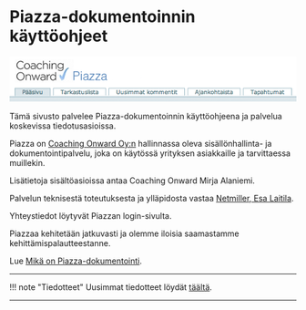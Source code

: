 # Piazza-dokumentoinnin käyttöohjeet

![image](kuvat/kuva-40.png)

Tämä sivusto palvelee Piazza-dokumentoinnin käyttöohjeena ja palvelua koskevissa tiedotusasioissa. 

Piazza on [Coaching Onward Oy:n](http://www.onward.fi) hallinnassa oleva sisällönhallinta- ja dokumentointipalvelu, joka on käytössä yrityksen asiakkaille ja tarvittaessa muillekin.

Lisätietoja sisältöasioissa antaa Coaching Onward Mirja Alaniemi.

Palvelun teknisestä toteutuksesta ja ylläpidosta vastaa [Netmiller, Esa Laitila](http://www.netmiller.fi).

Yhteystiedot löytyvät Piazzan login-sivulta.

Piazzaa kehitetään jatkuvasti ja olemme iloisia saamastamme kehittämispalautteestanne.

Lue [Mikä on Piazza-dokumentointi](piazza_yleista.md).

----

!!! note "Tiedotteet"
	Uusimmat tiedotteet löydät [täältä](tiedotteet.md).

----

